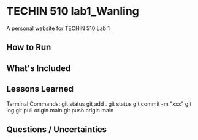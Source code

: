 # TECHIN 510 lab1_Wanling
A personal website for TECHIN 510 Lab 1
## How to Run
## What's Included
## Lessons Learned
Terminal Commands:
git status
git add .
git status
git commit -m "xxx"
git log
git pull origin main
git push origin main
## Questions / Uncertainties